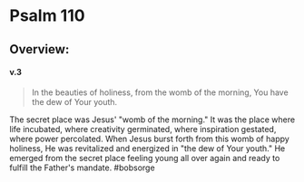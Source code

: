 # Psalm 110

## Overview:


#### v.3
>In the beauties of holiness, from the womb of the morning, You have the dew of Your youth.

The secret place was Jesus' "womb of the morning." It was the place where life incubated, where creativity germinated, where inspiration gestated, where power percolated. When Jesus burst forth from this womb of happy holiness, He was revitalized and energized in "the dew of Your youth." He emerged from the secret place feeling young all over again and ready to fulfill the Father's mandate.
#bobsorge 

